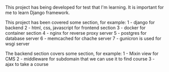 This project has being developed for test that I'm learning.
It is important for me to learn Django framework.

This project has been covered some section, for example:
1 - django for backend
2 - html, css, javascript for frontend section
3 - docker for container section
4 - nginx for reverse proxy server
5 - postgres for database server
6 - memcached for chache server
7 - gunicron is used for wsgi server

The backend section covers some section, for example:
1 - Mixin view for CMS
2 - middleware for subdomain that we can use it to find course
3 - ajax to take a course

